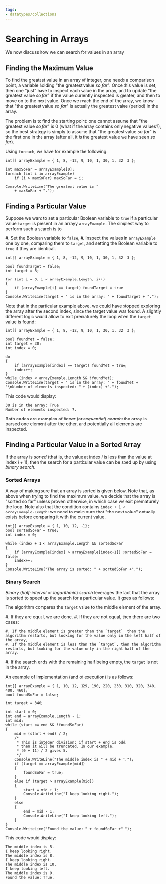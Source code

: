 ```yaml
---
tags:
- datatypes/collections
---
```


# Searching in Arrays

We now discuss how we can search for values in an array.

## Finding the Maximum Value

To find the greatest value in an array of integer, one needs a comparison point, a variable holding "the greatest value *so far*".
Once this value is set, then one "just" have to inspect each value in the array, and to update "the greatest value *so far*" if the value currently inspected is greater, and then to move on to the next value.
Once we reach the end of the array, we know that "the greatest value *so far*" is actually the greatest value (period) in the array.

The problem is to find the starting point: one cannot assume that "the greatest value *so far*" is $0$ (what if the array contains only negative values?), so the best strategy is simply to assume that "the greatest value *so far*" is the first one in the array (after all, it *is* the greatest value we have seen *so far*).

Using `foreach`, we have for example the following:

```
int[] arrayExample = { 1, 8, -12, 9, 10, 1, 30, 1, 32, 3 };

int maxSoFar = arrayExample[0];
foreach (int i in arrayExample)
    if (i > maxSoFar) maxSoFar = i;

Console.WriteLine("The greatest value is "
    + maxSoFar + ".");
```

## Finding a Particular Value

Suppose we want to set a particular Boolean variable to `true` if a particular value `target` is present in an arrayy `arrayExample`.
The simplest way to perform such a search is to

#. Set the Boolean variable to `false`,
#. Inspect the values in `arrayExample` one by one, comparing them to `target`, and setting the Boolean variable to `true` if they are identical.

```
int[] arrayExample = { 1, 8, -12, 9, 10, 1, 30, 1, 32, 3 };

bool foundTarget = false;
int target = 8;

for (int i = 0; i < arrayExample.Length; i++)
{
    if (arrayExample[i] == target) foundTarget = true;
}
Console.WriteLine(target + " is in the array: " + foundTarget + ".");
```

Note that in the particular example above, we could have stopped exploring the array after the second index, since the target value was found.
A slightly different logic would allow to exit prematurely the loop when the `target` value is found:

```
int[] arrayExample = { 1, 8, -12, 9, 10, 1, 30, 1, 32, 3 };

bool foundYet = false;
int target = 30;
int index = 0;

do
{
    if (arrayExample[index] == target) foundYet = true;
    index++;
}
while (index < arrayExample.Length && !foundYet);
Console.WriteLine(target + " is in the array: " + foundYet + 
"\nNumber of elements inspected: " + (index) +".");
```

This code would display:

```text
30 is in the array: True
Number of elements inspected: 7.
```

Both codes are examples of *linear* (or *sequential*) *search*: the array is parsed one element after the other, and potentially all elements are inspected.

## Finding a Particular Value in a Sorted Array

If the array is *sorted* (that is, the value at index $i$ is less than the value at index $i+1$), then the search for a particular value can be sped up by using *binary search*.

### Sorted Arrays

A way of making sure that an array is sorted is given below.
Note that, as above when trying to find the maximum value, we decide that the array is "sorted so far" unless proven otherwise, in which case we exit prematurely the loop.
Note also that the condition contains `index + 1 < arrayExample.Length`: we need to make sure that "the next value" actually exists before comparing it with the current value.

```
int[] arrayExample = { 1, 10, 12, -1};
bool sortedSoFar = true;
int index = 0;

while (index + 1 < arrayExample.Length && sortedSoFar)
{
    if (arrayExample[index] > arrayExample[index+1]) sortedSoFar = false;
    index++;
}
Console.WriteLine("The array is sorted: " + sortedSoFar +".");
```

### Binary Search

*Binary* (*half-interval* or *logarithmic*) *search* leverages the fact that the array is sorted to speed up the search for a particular value.
It goes as follows:

The algorithm compares the `target` value to the middle element of the array.

#. If they are equal, we are done.
#. If they are not equal, then there are two cases:

    #. If the middle element is greater than the `target`, then the algorithm restarts, but looking for the value only in the left half of the array,
    #. If the middle element is less than the `target`, then the algorithm restarts, but looking for the value only in the right half of the array.

#. If the search ends with the remaining half being empty, the `target` is not in the array. 

An example of implementation (and of execution) is as follows:

```
int[] arrayExample = { 1, 10, 12, 129, 190, 220, 230, 310, 320, 340, 400, 460};
bool foundSoFar = false;

int target = 340;

int start = 0;
int end = arrayExample.Length - 1;
int mid;
while (start <= end && !foundSoFar)
{
    mid = (start + end) / 2;
    /*
     * This is integer division: if start + end is odd,
     * then it will be truncated. In our example, 
     * (0 + 11) / 2 gives 5.
     */
    Console.WriteLine("The middle index is " + mid + ".");
    if (target == arrayExample[mid])
    {
        foundSoFar = true;
    }
    else if (target > arrayExample[mid])
    {
        start = mid + 1;
        Console.WriteLine("I keep looking right.");
    }
    else
    {
        end = mid - 1;
        Console.WriteLine("I keep looking left.");
    }
}
Console.WriteLine("Found the value: " + foundSoFar +".");
```

This code would display:

```text
The middle index is 5.
I keep looking right.
The middle index is 8.
I keep looking right.
The middle index is 10.
I keep looking left.
The middle index is 9.
Found the value: True.
```
